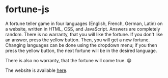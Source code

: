 # fortune-js

A fortune teller game in four languages (English, French, German, Latin) on a website, written in HTML, CSS, and JavaScript. Answers are completely random. There is no warranty, that you will like the fortune. If you don't like an answer, press the yellow button. Then, you will get a new fortune. Changing languages can be done using the dropdown menu; if you then press the yellow button, the next fortune will be in the desired language.

There is also no warranty, that the fortune will come true. 😁

The website is available [here](https://sklinkusch.github.io/fortune-js).
